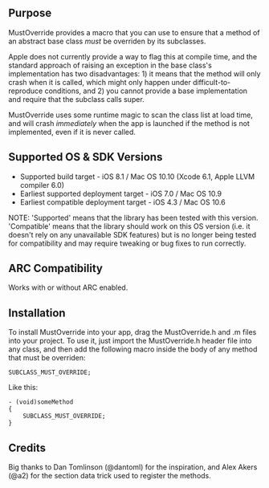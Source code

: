 Purpose
--------------

MustOverride provides a macro that you can use to ensure that a method of an abstract base class *must* be overriden by its subclasses.

Apple does not currently provide a way to flag this at compile time, and the standard approach of raising an exception in the base class's implementation has two disadvantages: 1) it means that the method will only crash when it is called, which might only happen under difficult-to-reproduce conditions, and 2) you cannot provide a base implementation and require that the subclass calls super.

MustOverride uses some runtime magic to scan the class list at load time, and will crash *immediately* when the app is launched if the method is not implemented, even if it is never called.

Supported OS & SDK Versions
-----------------------------

* Supported build target - iOS 8.1 / Mac OS 10.10 (Xcode 6.1, Apple LLVM compiler 6.0)
* Earliest supported deployment target - iOS 7.0 / Mac OS 10.9
* Earliest compatible deployment target - iOS 4.3 / Mac OS 10.6

NOTE: 'Supported' means that the library has been tested with this version. 'Compatible' means that the library should work on this OS version (i.e. it doesn't rely on any unavailable SDK features) but is no longer being tested for compatibility and may require tweaking or bug fixes to run correctly.


ARC Compatibility
------------------

Works with or without ARC enabled.


Installation
--------------

To install MustOverride into your app, drag the MustOverride.h and .m files into your project. To use it, just import the MustOverride.h header file into any class, and then add the following macro inside the body of any method that must be overriden:

    SUBCLASS_MUST_OVERRIDE;
    
Like this:

    - (void)someMethod
    {
        SUBCLASS_MUST_OVERRIDE;
    }

Credits
--------------

Big thanks to Dan Tomlinson (@dantoml) for the inspiration, and Alex Akers (@a2) for the section data trick used to register the methods.